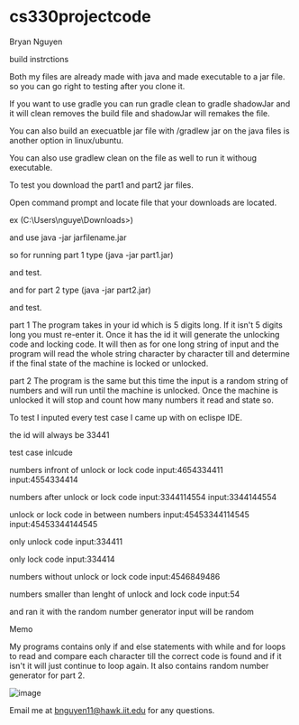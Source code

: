 # cs330projectcode

Bryan Nguyen

build instrctions 

Both my files are already made with java and made executable to a jar file. so you can go right to testing after you clone it.

If you want to use gradle you can run gradle clean to gradle shadowJar and it will clean removes the build file and shadowJar will remakes the file.

You can also build an execuatble jar file with /gradlew jar on the java files is another option in linux/ubuntu.

You can also use gradlew clean on the file as well to run it withoug executable.

To test you download the part1 and part2 jar files.

Open command prompt and locate file that your downloads are located. 

ex (C:\Users\nguye\Downloads>)

and use java -jar jarfilename.jar

so for running part 1 type (java -jar part1.jar)

and test.

and for part 2 type (java -jar part2.jar)

and test.


part 1 
The program takes in your id which is 5 digits long.
If it isn't 5 digits long you must re-enter it.
Once it has the id it will generate the unlocking code and locking code.
It will then as for one long string of input and the program will read the whole string character by character till and determine if the final state of the machine is locked or unlocked. 

part 2
The program is the same but this time the input is a random string of numbers and will run until the machine is unlocked. 
Once the machine is unlocked it will stop and count how many numbers it read and state so. 

To test I inputed every test case I came up with on eclispe IDE. 

the id will always be 33441

test case inlcude 

numbers infront of unlock or lock code
input:4654334411
input:4554334414

numbers after unlock or lock code 
input:3344114554
input:3344144554

unlock or lock code in between numbers 
input:45453344114545
input:45453344144545

only unlock code 
input:334411

only lock code 
input:334414

numbers without unlock or lock code 
input:4546849486

numbers smaller than lenght of unlock and lock code 
input:54

and ran it with the random number generator 
input will be random

Memo

My programs contains only if and else statements with while and for loops to read and compare each character till the correct code is found and if it isn't it will just continue to loop again. It also contains random number generator for part 2. 

![image](https://user-images.githubusercontent.com/118865861/203473448-7fd08883-810c-4fc6-8dc1-ed732cd55778.png)

Email me at bnguyen11@hawk.iit.edu for any questions.
